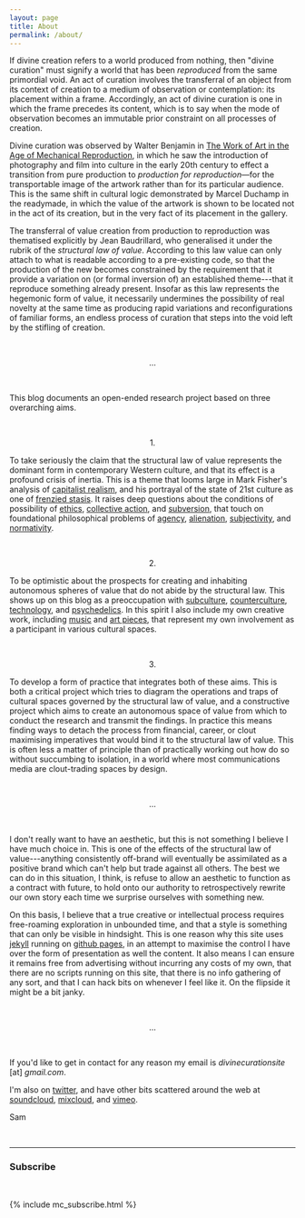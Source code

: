 ```yaml
---
layout: page
title: About
permalink: /about/
---
```


If divine creation refers to a world produced from nothing, then "divine curation" must signify a world that has been _reproduced_ from the same primordial void. An act of curation involves the transferral of an object from its context of creation to a medium of observation or contemplation: its placement within a frame. Accordingly, an act of divine curation is one in which the frame precedes its content, which is to say when the mode of observation becomes an immutable prior constraint on all processes of creation.

Divine curation was observed by Walter Benjamin in [The Work of Art in the Age of Mechanical Reproduction]({{site.baseurl}}/assets/pdf/benjamin-mechanical-reproduction.pdf), in which he saw the introduction of photography and film into culture in the early 20th century to effect a transition from pure production to _production for reproduction_—for the transportable image of the artwork rather than for its particular audience. This is the same shift in cultural logic demonstrated by Marcel Duchamp in the readymade, in which the value of the artwork is shown to be located not in the act of its creation, but in the very fact of its placement in the gallery.

The transferral of value creation from production to reproduction was thematised explicitly by Jean Baudrillard, who generalised it under the rubrik of the _structural law of value_. According to this law value can only attach to what is readable according to a pre-existing code, so that the production of the new becomes constrained by the requirement that it provide a variation on (or formal inversion of) an established theme---that it reproduce something already present. Insofar as this law represents the hegemonic form of value, it necessarily undermines the possibility of real novelty at the same time as producing rapid variations and reconfigurations of familiar forms, an endless process of curation that steps into the void left by the stifling of creation.

<br />
<p style="text-align: center;">...</p>
<br />

This blog documents an open-ended research project based on three overarching aims.

<br />
<p style="text-align: center;">1.</p>

To take seriously the claim that the structural law of value represents the dominant form in contemporary Western culture, and that its effect is a profound crisis of inertia. This is a theme that looms large in Mark Fisher's analysis of [capitalist realism]({{site.baseurl}}/2020/05/02/capitalist-realism.html), and his portrayal of the state of 21st culture as one of [frenzied stasis]({{site.baseurl}}/2020/05/10/acceleration.html). It raises deep questions about the conditions of possibility of [ethics]({{site.baseurl}}/2020/06/22/ethical-simulacrum.html), [collective action]({{site.baseurl}}/2020/09/26/collective-action.html), and [subversion]({{site.baseurl}}/2020/09/23/meditation-masters-tools.html), that touch on foundational philosophical problems of [agency]({{site.baseurl}}/2020/08/26/subjectivation.html), [alienation]({{site.baseurl}}/2020/07/14/brandom-fate.html), [subjectivity]({{site.baseurl}}/2020/05/06/false-consciousness.html), and [normativity]({{site.baseurl}}/2020/08/18/rule-following.html).

<br />
<p style="text-align: center;">2.</p>

To be optimistic about the prospects for creating and inhabiting autonomous spheres of value that do not abide by the structural law. This shows up on this blog as a preoccupation with [subculture]({{site.baseurl}}/2020/05/10/dnb.html), [counterculture]({{site.baseurl}}/2020/08/07/note-counterculture.html), [technology]({{site.baseurl}}/2020/08/25/anaphora-deixis.html), and [psychedelics]({{site.baseurl}}/2020/09/26/psychedelic-selves.html). In this spirit I also include my own creative work, including [music]({{site.baseurl}}/2020/07/05/weir.html) and [art pieces]({{site.basesurl}}/2018/05/02/prima-materia.html), that represent my own involvement as a participant in various cultural spaces.

<br />
<p style="text-align: center;">3.</p>

To develop a form of practice that integrates both of these aims. This is both a critical project which tries to diagram the operations and traps of cultural spaces governed by the structural law of value, and a constructive project which aims to create an autonomous space of value from which to conduct the research and transmit the findings. In practice this means finding ways to detach the process from financial, career, or clout maximising imperatives that would bind it to the structural law of value. This is often less a matter of principle than of practically working out how do so without succumbing to isolation, in a world where most communications media are clout-trading spaces by design.

<br />
<p style="text-align: center;">...</p>
<br />

I don't really want to have an aesthetic, but this is not something I believe I have much choice in. This is one of the effects of the structural law of value---anything consistently off-brand will eventually be assimilated as a positive brand which can't help but trade against all others. The best we can do in this situation, I think, is refuse to allow an aesthetic to function as a contract with future, to hold onto our authority to retrospectively rewrite our own story each time we surprise ourselves with something new.

On this basis, I believe that a true creative or intellectual process requires free-roaming exploration in unbounded time, and that a style is something that can only be visible in hindsight. This is one reason why this site uses [jekyll](https://jekyllrb.com/) running on [github pages](https://pages.github.com/), in an attempt to maximise the control I have over the form of presentation as well the content. It also means I can ensure it remains free from advertising without incurring any costs of my own, that there are no scripts running on this site, that there is no info gathering of any sort, and that I can hack bits on whenever I feel like it. On the flipside it might be a bit janky.

<br />
<p style="text-align: center;">...</p>
<br />

If you'd like to get in contact for any reason my email is _divinecurationsite_ [at] _gmail.com_.

I'm also on [twitter](https://twitter.com/divinecuration), and have other bits scattered around the web at [soundcloud](https://soundcloud.com/samludford), [mixcloud](https://www.mixcloud.com/samludford/), and [vimeo](https://vimeo.com/samuelludford).

Sam

<br />
<hr />

### Subscribe
<br />

{% include mc_subscribe.html %}
